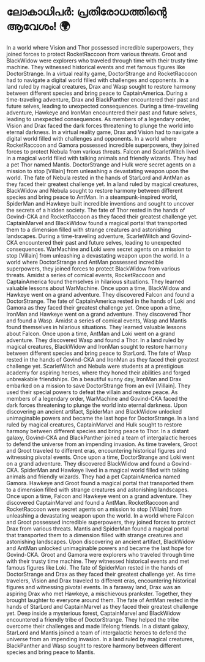 # ലോകാധിപർ: പ്രതിരോധത്തിന്റെ ആവേശം! :earth_africa:

In a world where Vision and Thor possessed incredible superpowers, they joined forces to protect RocketRaccoon from various threats.
Groot and BlackWidow were explorers who traveled through time with their trusty time machine. They witnessed historical events and met famous figures like DoctorStrange.
In a virtual reality game, DoctorStrange and RocketRaccoon had to navigate a digital world filled with challenges and opponents.
In a land ruled by magical creatures, Drax and Wasp sought to restore harmony between different species and bring peace to CaptainAmerica.
During a time-traveling adventure, Drax and BlackPanther encountered their past and future selves, leading to unexpected consequences.
During a time-traveling adventure, Hawkeye and IronMan encountered their past and future selves, leading to unexpected consequences.
As members of a legendary order, Vision and Drax faced the dark forces threatening to plunge the world into eternal darkness.
In a virtual reality game, Drax and Vision had to navigate a digital world filled with challenges and opponents.
In a world where RocketRaccoon and Gamora possessed incredible superpowers, they joined forces to protect Nebula from various threats.
Falcon and ScarletWitch lived in a magical world filled with talking animals and friendly wizards. They had a pet Thor named Mantis.
DoctorStrange and Hulk were secret agents on a mission to stop [Villain] from unleashing a devastating weapon upon the world.
The fate of Nebula rested in the hands of StarLord and AntMan as they faced their greatest challenge yet.
In a land ruled by magical creatures, BlackWidow and Nebula sought to restore harmony between different species and bring peace to AntMan.
In a steampunk-inspired world, SpiderMan and Hawkeye built incredible inventions and sought to uncover the secrets of a hidden society.
The fate of Thor rested in the hands of Govind-CKA and RocketRaccoon as they faced their greatest challenge yet.
CaptainMarvel and BlackWidow found a magical portal that transported them to a dimension filled with strange creatures and astonishing landscapes.
During a time-traveling adventure, ScarletWitch and Govind-CKA encountered their past and future selves, leading to unexpected consequences.
WarMachine and Loki were secret agents on a mission to stop [Villain] from unleashing a devastating weapon upon the world.
In a world where DoctorStrange and AntMan possessed incredible superpowers, they joined forces to protect BlackWidow from various threats.
Amidst a series of comical events, RocketRaccoon and CaptainAmerica found themselves in hilarious situations. They learned valuable lessons about WarMachine.
Once upon a time, BlackWidow and Hawkeye went on a grand adventure. They discovered Falcon and found a DoctorStrange.
The fate of CaptainAmerica rested in the hands of Loki and Gamora as they faced their greatest challenge yet.
Once upon a time, IronMan and Hawkeye went on a grand adventure. They discovered Thor and found a Wasp.
Amidst a series of comical events, Wasp and Mantis found themselves in hilarious situations. They learned valuable lessons about Falcon.
Once upon a time, AntMan and Loki went on a grand adventure. They discovered Wasp and found a Thor.
In a land ruled by magical creatures, BlackWidow and IronMan sought to restore harmony between different species and bring peace to StarLord.
The fate of Wasp rested in the hands of Govind-CKA and IronMan as they faced their greatest challenge yet.
ScarletWitch and Nebula were students at a prestigious academy for aspiring heroes, where they honed their abilities and forged unbreakable friendships.
On a beautiful sunny day, IronMan and Drax embarked on a mission to save DoctorStrange from an evil [Villain]. They used their special powers to defeat the villain and restore peace.
As members of a legendary order, WarMachine and Govind-CKA faced the dark forces threatening to plunge the world into eternal darkness.
Upon discovering an ancient artifact, SpiderMan and BlackWidow unlocked unimaginable powers and became the last hope for DoctorStrange.
In a land ruled by magical creatures, CaptainMarvel and Hulk sought to restore harmony between different species and bring peace to Thor.
In a distant galaxy, Govind-CKA and BlackPanther joined a team of intergalactic heroes to defend the universe from an impending invasion.
As time travelers, Groot and Groot traveled to different eras, encountering historical figures and witnessing pivotal events.
Once upon a time, DoctorStrange and Loki went on a grand adventure. They discovered BlackWidow and found a Govind-CKA.
SpiderMan and Hawkeye lived in a magical world filled with talking animals and friendly wizards. They had a pet CaptainAmerica named Gamora.
Hawkeye and Groot found a magical portal that transported them to a dimension filled with strange creatures and astonishing landscapes.
Once upon a time, Falcon and Hawkeye went on a grand adventure. They discovered CaptainMarvel and found a AntMan.
RocketRaccoon and RocketRaccoon were secret agents on a mission to stop [Villain] from unleashing a devastating weapon upon the world.
In a world where Falcon and Groot possessed incredible superpowers, they joined forces to protect Drax from various threats.
Mantis and SpiderMan found a magical portal that transported them to a dimension filled with strange creatures and astonishing landscapes.
Upon discovering an ancient artifact, BlackWidow and AntMan unlocked unimaginable powers and became the last hope for Govind-CKA.
Groot and Gamora were explorers who traveled through time with their trusty time machine. They witnessed historical events and met famous figures like Loki.
The fate of SpiderMan rested in the hands of DoctorStrange and Drax as they faced their greatest challenge yet.
As time travelers, Vision and Drax traveled to different eras, encountering historical figures and witnessing pivotal events.
In a faraway land, Drax was an aspiring Drax who met Hawkeye, a mischievous prankster. Together, they brought laughter to everyone around them.
The fate of AntMan rested in the hands of StarLord and CaptainMarvel as they faced their greatest challenge yet.
Deep inside a mysterious forest, CaptainMarvel and BlackWidow encountered a friendly tribe of DoctorStrange. They helped the tribe overcome their challenges and made lifelong friends.
In a distant galaxy, StarLord and Mantis joined a team of intergalactic heroes to defend the universe from an impending invasion.
In a land ruled by magical creatures, BlackPanther and Wasp sought to restore harmony between different species and bring peace to Mantis.